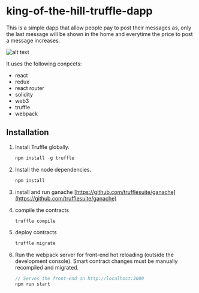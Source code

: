 # king-of-the-hill-truffle-dapp



This is a simple dapp that allow people pay to post their messages as, only the last message will be shown in the home
and everytime the price to post a message increases.


![alt text](https://raw.githubusercontent.com/victorrseloy/king-of-the-hill-truffle-dapp/master/static/recording.gif)

It uses the following conpcets:
* react
* redux
* react router
* solidity
* web3
* truffle
* webpack

## Installation

1. Install Truffle globally.
    ```javascript
    npm install -g truffle
    ```

2. Install the node dependencies.
    ```javascript
    npm install
    ```

3. install and run ganache
    [https://github.com/trufflesuite/ganache](https://github.com/trufflesuite/ganache)


4. compile the contracts
    ```javascript
    truffle compile
    ```

5. deploy contracts
    ```javascript
    truffle migrate
    ```

5. Run the webpack server for front-end hot reloading (outside the development console). Smart contract changes must be manually recompiled and migrated.
    ```javascript
    // Serves the front-end on http://localhost:3000
    npm run start
    ```



